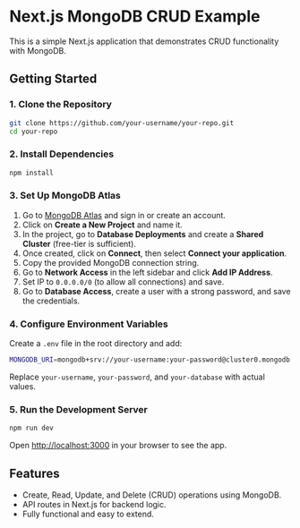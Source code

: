 # Next.js MongoDB CRUD Example

This is a simple Next.js application that demonstrates CRUD functionality with MongoDB.

## Getting Started

### 1. Clone the Repository
```sh
git clone https://github.com/your-username/your-repo.git
cd your-repo
```

### 2. Install Dependencies
```sh
npm install
```

### 3. Set Up MongoDB Atlas
1. Go to [MongoDB Atlas](https://www.mongodb.com/cloud/atlas) and sign in or create an account.
2. Click on **Create a New Project** and name it.
3. In the project, go to **Database Deployments** and create a **Shared Cluster** (free-tier is sufficient).
4. Once created, click on **Connect**, then select **Connect your application**.
5. Copy the provided MongoDB connection string.
6. Go to **Network Access** in the left sidebar and click **Add IP Address**.
7. Set IP to `0.0.0.0/0` (to allow all connections) and save.
8. Go to **Database Access**, create a user with a strong password, and save the credentials.

### 4. Configure Environment Variables
Create a `.env` file in the root directory and add:

```sh
MONGODB_URI=mongodb+srv://your-username:your-password@cluster0.mongodb.net/your-database?retryWrites=true&w=majority
```

Replace `your-username`, `your-password`, and `your-database` with actual values.

### 5. Run the Development Server
```sh
npm run dev
```

Open [http://localhost:3000](http://localhost:3000) in your browser to see the app.

## Features
- Create, Read, Update, and Delete (CRUD) operations using MongoDB.
- API routes in Next.js for backend logic.
- Fully functional and easy to extend.
